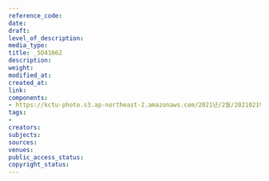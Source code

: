 ```yaml
---
reference_code: 
date: 
draft: 
level_of_description: 
media_type: 
title: _5D41662
description: 
weight: 
modified_at: 
created_at: 
link: 
components:
- https://kctu-photo.s3.ap-northeast-2.amazonaws.com/2021년/2월/20210219_백기완+선생+발인.영결식.하관/송승현/_5D41662.jpg
tags:
- 
creators: 
subjects: 
sources: 
venues: 
public_access_status: 
copyright_status: 
---
```

